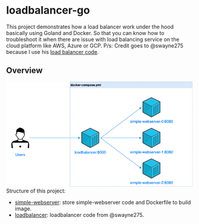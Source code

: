 # loadbalancer-go
This project demonstrates how a load balancer work under the hood basically using Goland and Docker. So that you can know how to troubleshoot it when there are issue with load balancing service on the cloud platform like AWS, Azure or GCP.
P/s: Credit goes to @swayne275 because I use his [load balancer code](https://github.com/swayne275/load-balancer-proxy).

## Overview
![Diagram](./docs/loadbalancer.drawio.png)
Structure of this project:
- [simple-webserver](./simple-webserver/): store simple-webserver code and Dockerfile to build image.
- [loadbalancer](./loadbalancer/): loadbalancer code from @swayne275.

